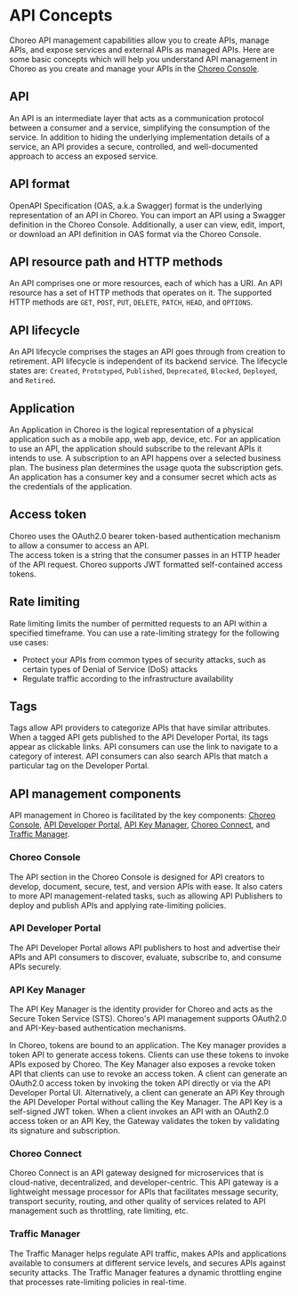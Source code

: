 # API Concepts
Choreo API management capabilities allow you to create APIs, manage APIs, and expose services and external APIs as managed APIs. Here are some basic concepts which will help you understand API management in Choreo as you create and manage your APIs in the [Choreo Console]({{choreo_console}}).
 
## API
An API is an intermediate layer that acts as a communication protocol between a consumer and a service, simplifying the consumption of the service. In addition to hiding the underlying implementation details of a service, an API provides a secure, controlled, and well-documented approach to access an exposed service.

## API format
OpenAPI Specification (OAS, a.k.a Swagger) format is the underlying representation of an API in Choreo. You can import an API using a Swagger definition in the Choreo Console. Additionally, a user can view, edit, import, or download an API definition in OAS format via the Choreo Console.

## API resource path and HTTP methods
An API comprises one or more resources, each of which has a URI. An API resource has a set of HTTP methods that operates on it. The supported HTTP methods are `GET`, `POST`, `PUT`, `DELETE`, `PATCH`, `HEAD`, and `OPTIONS`.

## API lifecycle
An API lifecycle comprises the stages an API goes through from creation to retirement. API lifecycle is independent of its backend service. The lifecycle states are: `Created`, `Prototyped`, `Published`, `Deprecated`, `Blocked`, `Deployed`, and `Retired`.

## Application
An Application in Choreo is the logical representation of a physical application such as a mobile app, web app, device, etc. For an application to use an API, the application should subscribe to the relevant APIs it intends to use. A subscription to an API happens over a selected business plan.  The business plan determines the usage quota the subscription gets. An application has a consumer key and a consumer secret which acts as the credentials of the application.

## Access token
Choreo uses the OAuth2.0 bearer token-based authentication mechanism to allow a consumer to access an API.  
The access token is a string that the consumer passes in an HTTP header of the API request. Choreo supports JWT formatted self-contained access tokens.

## Rate limiting
Rate limiting limits the number of permitted requests to an API within a specified timeframe. You can use a rate-limiting strategy for the following use cases:

- Protect your APIs from common types of security attacks, such as certain types of Denial of Service (DoS) attacks
- Regulate traffic according to the infrastructure availability
    
## Tags
Tags allow API providers to categorize APIs that have similar attributes. When a tagged API gets published to the API Developer Portal, its tags appear as clickable links. API consumers can use the link to navigate to a category of interest. API consumers can also search APIs that match a particular tag on the Developer Portal.

## API management components
API management in Choreo is facilitated by the key components: [Choreo Console](#choreo-console), [API Developer Portal](#api-developer-portal), [API Key Manager](#api-key-manager), [Choreo Connect](#choreo-connect), and [Traffic Manager](#traffic-manager).

### Choreo Console
The API section in the Choreo Console is designed for API creators to develop, document, secure, test, and version APIs with ease. It also caters to more API management-related tasks, such as allowing API Publishers to deploy and publish APIs and applying rate-limiting policies.

### API Developer Portal
The API Developer Portal allows API publishers to host and advertise their APIs and API consumers to discover, evaluate, subscribe to, and consume APIs securely.

### API Key Manager
The API Key Manager is the identity provider for Choreo and acts as the Secure Token Service (STS). Choreo's API management supports OAuth2.0 and API-Key-based authentication mechanisms.

In Choreo, tokens are bound to an application. The Key manager provides a token API to generate access tokens. Clients can use these tokens to invoke APIs exposed by Choreo. The Key Manager also exposes a revoke token API that clients can use to revoke an access token. A client can generate an OAuth2.0 access token by invoking the token API directly or via the API Developer Portal UI. Alternatively, a client can generate an API Key through the API Developer Portal without calling the Key Manager. The API Key is a self-signed JWT token. When a client invokes an API with an OAuth2.0 access token or an API Key, the Gateway validates the token by validating its signature and subscription.

### Choreo Connect
Choreo Connect is an API gateway designed for microservices that is cloud-native, decentralized, and developer-centric. This API gateway is a lightweight message processor for APIs that facilitates message security, transport security, routing, and other quality of services related to API management such as throttling, rate limiting, etc.

### Traffic Manager
The Traffic Manager helps regulate API traffic, makes APIs and applications available to consumers at different service levels, and secures APIs against security attacks. The Traffic Manager features a dynamic throttling engine that processes rate-limiting policies in real-time. 
